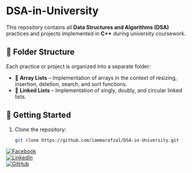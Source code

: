 # DSA-in-University  
This repository contains all **Data Structures and Algorithms (DSA)** practices and projects implemented in **C++** during university coursework.  

## 📂 Folder Structure  
Each practice or project is organized into a separate folder:  
- 📁 **Array Lists** – Implementation of arrays in the context of resizing, insertion, deletion, search, and sort functions. 
- 📁 **Linked Lists** – Implementation of singly, doubly, and circular linked lists.  
<!-- - 📁 **Stacks & Queues** – Stack and queue operations using arrays & linked lists.
- 📁 **Sorting & Searching** – Algorithms like Bubble Sort, Merge Sort, Binary Search, etc.  
- 📁 **Trees & Graphs** – Implementations of BST, AVL Trees, Graph Traversal (DFS, BFS).  
<!-- - 📁 **Dynamic Programming & Recursion** – Solving problems with DP and recursive techniques. -->

## 🚀 Getting Started  
1. Clone the repository:  
   ```sh
   git clone https://github.com/iammarafzal/DSA-in-University.git

[![Facebook](https://img.shields.io/badge/Facebook-%231877F2.svg?style=for-the-badge&logo=facebook&logoColor=white)](https://www.facebook.com/ammar.afzal277)  
[![LinkedIn](https://img.shields.io/badge/LinkedIn-%230A66C2.svg?style=for-the-badge&logo=linkedin&logoColor=white)](https://www.linkedin.com/in/ammar-afzal277)  
[![GitHub](https://img.shields.io/badge/GitHub-%23181717.svg?style=for-the-badge&logo=github&logoColor=white)](https://github.com/iammarafzal)
